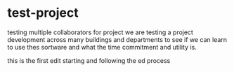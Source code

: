 # test-project
testing multiple collaborators for project
we are testing a project development across many buildings and departments to see
if we can learn to use thes sortware and what the 
time commitment and utility is.

this is the first edit
starting and following the ed process
